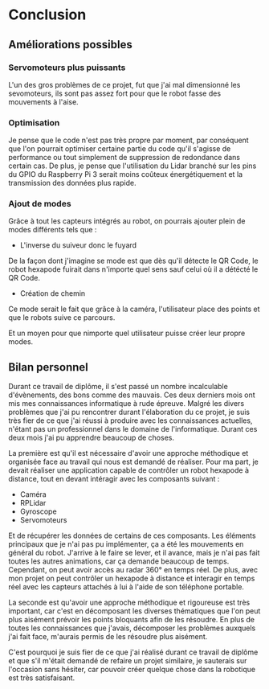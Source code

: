 # Conclusion

## Améliorations possibles

### Servomoteurs plus puissants

L'un des gros problèmes de ce projet, fut que j'ai mal dimensionné les sevomoteurs, ils sont pas assez fort pour que le robot fasse des mouvements à l'aise.

### Optimisation

Je pense que le code n'est pas très propre par moment, par conséquent que l'on pourrait optimiser certaine partie du code qu'il s'agisse de performance ou tout simplement de suppression de redondance dans certain cas. De plus, je pense que l'utilisation du Lidar branché sur les pins du GPIO du Raspberry Pi 3 serait moins coûteux énergétiquement et la transmission des données plus rapide.

### Ajout de modes

Grâce à tout les capteurs intégrés au robot, on pourrais ajouter plein de modes différents tels que :

- L'inverse du suiveur donc le fuyard

De la façon dont j'imagine se mode est que dès qu'il détecte le QR Code, le robot hexapode fuirait dans n'importe quel sens sauf celui où il a détécté le QR Code.

- Création de chemin

Ce mode serait le fait que grâce à la caméra, l'utilisateur place des points et que le robots suive ce parcours.

Et un moyen pour que nimporte quel utilisateur puisse créer leur propre modes.

## Bilan personnel

Durant ce travail de diplôme, il s'est passé un nombre incalculable d'évènements, des bons comme des mauvais. Ces deux derniers mois ont mis mes connaissances informatique à rude épreuve. Malgré les divers problèmes que j'ai pu rencontrer durant l'élaboration du ce projet, je suis très fier de ce que j'ai réussi à produire avec les connaissances actuelles, n'étant pas un professionnel dans le domaine de l'informatique. Durant ces deux mois j'ai pu apprendre beaucoup de choses.

La première est qu'il est nécessaire d'avoir une approche méthodique et organisée face au travail qui nous est demandé de réaliser. Pour ma part, je devait réaliser une application capable de contrôler un robot hexapode à distance, tout en devant intéragir avec les composants suivant :

- Caméra
- RPLidar
- Gyroscope
- Servomoteurs

Et de récupérer les données de certains de ces composants. Les éléments principaux que je n'ai pas pu implémenter, ça a été les mouvements en général du robot. J'arrive à le faire se lever, et il avance, mais je n'ai pas fait toutes les autres animations, car ça demande beaucoup de temps. Cependant, on peut avoir accès au radar 360° en temps réel. De plus, avec mon projet on peut contrôler un hexapode à distance et interagir en temps réel avec les capteurs attachés à lui à l'aide de son téléphone portable.

La seconde est qu'avoir une approche méthodique et rigoureuse est très important, car c'est en décomposant les diverses thématiques que l'on peut plus aisément prévoir les points bloquants afin de les résoudre. En plus de toutes les connaissances que j'avais, décomposer les problèmes auxquels j'ai fait face, m'aurais permis de les résoudre plus aisément. 

C'est pourquoi je suis fier de ce que j'ai réalisé durant ce travail de diplôme et que s'il m'était demandé de refaire un projet similaire, je sauterais sur l'occasion sans hésiter, car pouvoir créer quelque chose dans la robotique est très satisfaisant.